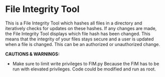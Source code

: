 # File Integrity Tool
This is a File Integrity Tool which hashes all files in a directory and iteratively checks for updates on these hashes. If any changes are made, the File Integrity Tool displays which file hash has been changed. This means that the integrity of your files stays secure and a user is updated when a file is changed. This can be an authorized or unauthorized change. 

**CAUTIONS & WARNINGS:**
- Make sure to limit write privileges to FIM.py Because the FIM has to be run with elevated privileges. Code could be modified and run as root.







